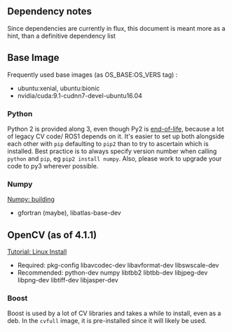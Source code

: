 ## Dependency notes
Since dependencies are currently in flux, this document is meant more as a hint, 
than a definitive dependency list

## Base Image
Frequently used base images (as OS_BASE:OS_VERS tag) :
- ubuntu:xenial, ubuntu:bionic
- nvidia/cuda:9.1-cudnn7-devel-ubuntu16.04


### Python
Python 2 is provided along 3, even though Py2 is [end-of-life](https://pythonclock.org/),
because a lot of legacy CV code/ ROS1 depends on it. It's easier to set up both alongside
each other with `pip` defaulting to `pip2` than to try to ascertain which is installed. 
Best practice is to always specify version number when calling `python` and `pip`,
eg `pip2 install numpy`. Also, please work to upgrade your code to py3 wherever possible. 

### Numpy
[Numpy: building](https://docs.scipy.org/doc/numpy/user/building.html)
- gfortran (maybe), libatlas-base-dev

## OpenCV (as of 4.1.1)
[Tutorial: Linux Install](https://docs.opencv.org/master/d7/d9f/tutorial_linux_install.html)
- Required: pkg-config libavcodec-dev libavformat-dev libswscale-dev
- Recommended: python-dev numpy libtbb2 libtbb-dev libjpeg-dev libpng-dev libtiff-dev libjasper-dev

### Boost
Boost is used by a lot of CV libraries and takes a while to install, even
as a deb. In the `cvfull` image, it is pre-installed since it will likely be used. 